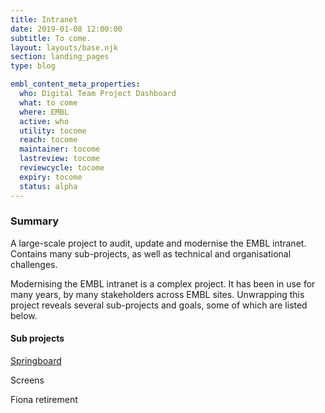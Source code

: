 ```yaml
---
title: Intranet
date: 2019-01-08 12:00:00
subtitle: To come.
layout: layouts/base.njk
section: landing_pages
type: blog

embl_content_meta_properties:
  who: Digital Team Project Dashboard
  what: to come
  where: EMBL
  active: who
  utility: tocome
  reach: tocome
  maintainer: tocome
  lastreview: tocome
  reviewcycle: tocome
  expiry: tocome
  status: alpha
---
```


### Summary

A large-scale project to audit, update and modernise the EMBL intranet. Contains many sub-projects, as well as technical and organisational challenges.

Modernising the EMBL intranet is a complex project. It has been in use for many years, by many stakeholders across EMBL sites. Unwrapping this project reveals several sub-projects and goals, some of which are listed below.

#### Sub projects

[Springboard](springboard.html)

Screens

Fiona retirement
